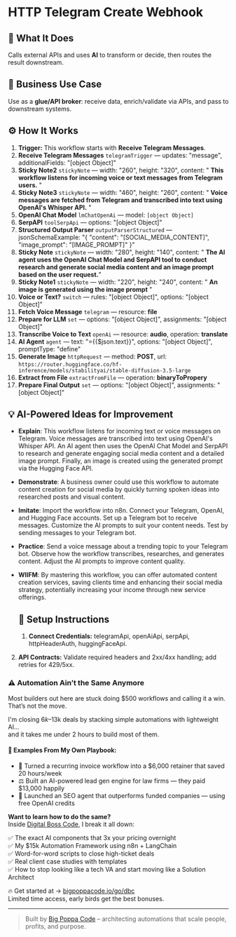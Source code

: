 # HTTP Telegram Create Webhook
  ## 🚀 What It Does
  Calls external APIs and uses **AI** to transform or decide, then routes the result downstream.
  
  ## 💼 Business Use Case
  Use as a **glue/API broker**: receive data, enrich/validate via APIs, and pass to downstream systems.
  
  ## ⚙️ How It Works
  1. **Trigger:** This workflow starts with **Receive Telegram Messages**.
  2. **Receive Telegram Messages** `telegramTrigger` — updates: "message", additionalFields: "[object Object]"
3. **Sticky Note2** `stickyNote` — width: "260", height: "320", content: " 
**This workflow listens for incoming voice or text messages from Telegram users.** "
4. **Sticky Note3** `stickyNote` — width: "460", height: "260", content: " **Voice messages are fetched from Telegram and transcribed into text using OpenAI's Whisper API.**  "
5. **OpenAI Chat Model** `lmChatOpenAi` — model: `[object Object]`
6. **SerpAPI** `toolSerpApi` — options: "[object Object]"
7. **Structured Output Parser** `outputParserStructured` — jsonSchemaExample: "{
"content": "[SOCIAL_MEDIA_CONTENT]",
"image_prompt": "[IMAGE_PROMPT]"
}"
8. **Sticky Note** `stickyNote` — width: "280", height: "140", content: " **The AI agent uses the OpenAI Chat Model and SerpAPI tool to conduct research and generate social media content and an image prompt based on the user request.**"
9. **Sticky Note1** `stickyNote` — width: "220", height: "240", content: " **An image is generated using the image prompt**  "
10. **Voice or Text?** `switch` — rules: "[object Object]", options: "[object Object]"
11. **Fetch Voice Message** `telegram` — resource: **file**
12. **Prepare for LLM** `set` — options: "[object Object]", assignments: "[object Object]"
13. **Transcribe Voice to Text** `openAi` — resource: **audio**, operation: **translate**
14. **AI Agent** `agent` — text: "={{$json.text}}", options: "[object Object]", promptType: "define"
15. **Generate Image** `httpRequest` — method: **POST**, url: `https://router.huggingface.co/hf-inference/models/stabilityai/stable-diffusion-3.5-large`
16. **Extract from File** `extractFromFile` — operation: **binaryToPropery**
17. **Prepare Final Output** `set` — options: "[object Object]", assignments: "[object Object]"
  
  ## 💡 AI-Powered Ideas for Improvement
  - **Explain**: This workflow listens for incoming text or voice messages on Telegram. Voice messages are transcribed into text using OpenAI's Whisper API. An AI agent then uses the OpenAI Chat Model and SerpAPI to research and generate engaging social media content and a detailed image prompt. Finally, an image is created using the generated prompt via the Hugging Face API.

- **Demonstrate**: A business owner could use this workflow to automate content creation for social media by quickly turning spoken ideas into researched posts and visual content.

- **Imitate**: Import the workflow into n8n. Connect your Telegram, OpenAI, and Hugging Face accounts. Set up a Telegram bot to receive messages. Customize the AI prompts to suit your content needs. Test by sending messages to your Telegram bot.

- **Practice**: Send a voice message about a trending topic to your Telegram bot. Observe how the workflow transcribes, researches, and generates content. Adjust the AI prompts to improve content quality.

- **WIIFM**: By mastering this workflow, you can offer automated content creation services, saving clients time and enhancing their social media strategy, potentially increasing your income through new service offerings.
  
  ## 🔧 Setup Instructions
  1. **Connect Credentials:** telegramApi, openAiApi, serpApi, httpHeaderAuth, huggingFaceApi.
2. **API Contracts:** Validate required headers and 2xx/4xx handling; add retries for 429/5xx.
  
### ⚠️ Automation Ain’t the Same Anymore

Most builders out here are stuck doing $500 workflows and calling it a win.  
That’s not the move.  

I'm closing $6k–$13k deals by stacking simple automations with lightweight AI...  
and it takes me under 2 hours to build most of them.

#### 🧠 Examples From My Own Playbook:
- 🔁 Turned a recurring invoice workflow into a $6,000 retainer that saved 20 hours/week  
- ⚖️ Built an AI-powered lead gen engine for law firms — they paid $13,000 happily  
- 🚀 Launched an SEO agent that outperforms funded companies — using free OpenAI credits  

**Want to learn how to do the same?**  
Inside [Digital Boss Code](https://bigpoppacode.io/go/dbc), I break it all down:

✅ The exact AI components that 3x your pricing overnight  
✅ My $15k Automation Framework using n8n + LangChain  
✅ Word-for-word scripts to close high-ticket deals  
✅ Real client case studies with templates  
✅ How to stop looking like a tech VA and start moving like a Solution Architect  

🔥 Get started at → [bigpoppacode.io/go/dbc](https://bigpoppacode.io/go/dbc)  
Limited time access, early birds get the best bonuses.

---
> Built by [Big Poppa Code](https://bigpoppacode.io) – architecting automations that scale people, profits, and purpose.
  